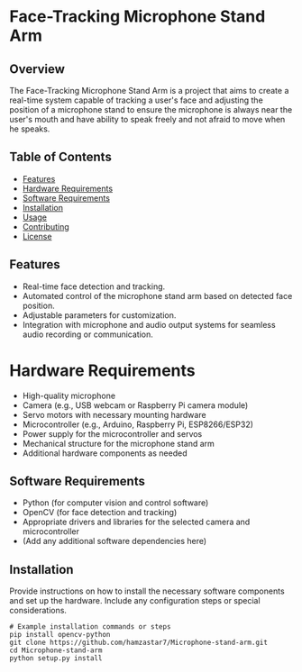 # Face-Tracking Microphone Stand Arm
## Overview

The Face-Tracking Microphone Stand Arm is a project that aims to create a real-time system capable of tracking a user's face and adjusting the position of a microphone stand to ensure the microphone is always near the user's mouth and have ability to speak freely and not afraid to move when he speaks.
## Table of Contents
- [Features](#features)
- [Hardware Requirements](#hardware-requirements)
- [Software Requirements](#software-requirements)
- [Installation](#installation)
- [Usage](#usage)
- [Contributing](#contributing)
- [License](#license)

  
## Features

- Real-time face detection and tracking.
- Automated control of the microphone stand arm based on detected face position.
- Adjustable parameters for customization.
- Integration with microphone and audio output systems for seamless audio recording or communication.
# Hardware Requirements

- High-quality microphone
- Camera (e.g., USB webcam or Raspberry Pi camera module)
- Servo motors with necessary mounting hardware
- Microcontroller (e.g., Arduino, Raspberry Pi, ESP8266/ESP32)
- Power supply for the microcontroller and servos
- Mechanical structure for the microphone stand arm
- Additional hardware components as needed

## Software Requirements

- Python (for computer vision and control software)
- OpenCV (for face detection and tracking)
- Appropriate drivers and libraries for the selected camera and microcontroller
- (Add any additional software dependencies here)

## Installation

Provide instructions on how to install the necessary software components and set up the hardware. Include any configuration steps or special considerations.

```shell
# Example installation commands or steps
pip install opencv-python
git clone https://github.com/hamzastar7/Microphone-stand-arm.git
cd Microphone-stand-arm
python setup.py install
